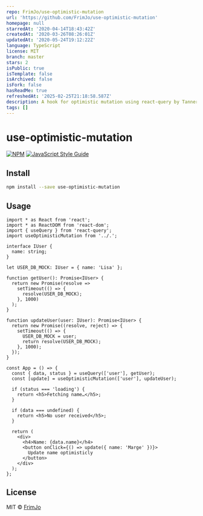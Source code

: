 ```yaml
---
repo: FrimJo/use-optimistic-mutation
url: 'https://github.com/FrimJo/use-optimistic-mutation'
homepage: null
starredAt: '2020-04-14T18:43:42Z'
createdAt: '2020-03-26T08:26:01Z'
updatedAt: '2020-05-24T19:12:22Z'
language: TypeScript
license: MIT
branch: master
stars: 2
isPublic: true
isTemplate: false
isArchived: false
isFork: false
hasReadMe: true
refreshedAt: '2025-02-25T21:18:58.587Z'
description: A hook for optimistic mutation using react-query by Tanner Linsley
tags: []
---
```


# use-optimistic-mutation

>

[![NPM](https://img.shields.io/npm/v/use-optimistic-mutation.svg)](https://www.npmjs.com/package/use-optimistic-mutation) [![JavaScript Style Guide](https://img.shields.io/badge/code_style-standard-brightgreen.svg)](https://standardjs.com)

## Install

```bash
npm install --save use-optimistic-mutation
```

## Usage

```tsx
import * as React from 'react';
import * as ReactDOM from 'react-dom';
import { useQuery } from 'react-query';
import useOptimisticMutation from '../.';

interface IUser {
  name: string;
}

let USER_DB_MOCK: IUser = { name: 'Lisa' };

function getUser(): Promise<IUser> {
  return new Promise(resolve =>
    setTimeout(() => {
      resolve(USER_DB_MOCK);
    }, 1000)
  );
}

function updateUser(user: IUser): Promise<IUser> {
  return new Promise((resolve, reject) => {
    setTimeout(() => {
      USER_DB_MOCK = user;
      return resolve(USER_DB_MOCK);
    }, 1000);
  });
}

const App = () => {
  const { data, status } = useQuery(['user'], getUser);
  const [update] = useOptimisticMutation(['user'], updateUser);

  if (status === 'loading') {
    return <h5>Fetching name…</h5>;
  }

  if (data === undefined) {
    return <h5>No user received</h5>;
  }

  return (
    <div>
      <h4>Name: {data.name}</h4>
      <button onClick={() => update({ name: 'Marge' })}>
        Update name optimisticly
      </button>
    </div>
  );
};
```

## License

MIT © [FrimJo](https://github.com/FrimJo)
